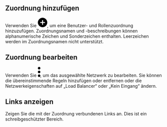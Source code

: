 Zuordnung hinzufügen
--------------------

Verwenden Sie ![Plus icon to add item](Images/ebt1659745488877.svg), um eine Benutzer- und Rollenzuordnung hinzuzufügen. Zuordnungsnamen und -beschreibungen können alphanumerische Zeichen und Sonderzeichen enthalten. Leerzeichen werden im Zuordnungsnamen nicht unterstützt.

Zuordnung bearbeiten
--------------------

Verwenden Sie ![Kabob menu icon](Images/zsz1597101912145.svg), um das ausgewählte Netzwerk zu bearbeiten. Sie können die übereinstimmende Regeln hinzufügen oder entfernen oder die Netzwerkeigenschaften auf „Load Balancer“ oder „Kein Eingang“ ändern.

Links anzeigen
--------------

Zeigen Sie die mit der Zuordnung verbundenen Links an. Dies ist ein schreibgeschützter Bereich.

